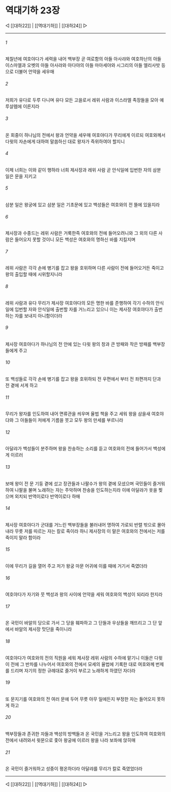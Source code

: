 # 역대기하 23장

◁ [[대하22]] | [[역대기하]] | [[대하24]] ▷
***

###### 1
제칠년에 여호야다가 세력을 내어 백부장 곧 여로함의 아들 아사랴와 여호하난의 아들 이스마엘과 오벳의 아들 아사랴와 아다야의 아들 마아세야와 시그리의 아들 엘리사밧 등으로 더불어 언약을 세우매

###### 2
저희가 유다로 두루 다니며 유다 모든 고을로서 레위 사람과 이스라엘 족장들을 모아 예루살렘에 이른지라

###### 3
온 회중이 하나님의 전에서 왕과 언약을 세우매 여호야다가 무리에게 이르되 여호와께서 다윗의 자손에게 대하여 말씀하신 대로 왕자가 즉위하여야 할지니

###### 4
이제 너희는 이와 같이 행하라 너희 제사장과 레위 사람 곧 안식일에 입번한 자의 삼분 일은 문을 지키고

###### 5
삼분 일은 왕궁에 있고 삼분 일은 기초문에 있고 백성들은 여호와의 전 뜰에 있을지라

###### 6
제사장과 수종드는 레위 사람은 거룩한즉 여호와의 전에 들어오려니와 그 외의 다른 사람은 들어오지 못할 것이니 모든 백성은 여호와의 명하신 바를 지킬지며

###### 7
레위 사람은 각각 손에 병기를 잡고 왕을 호위하며 다른 사람이 전에 들어오거든 죽이고 왕의 출입할 때에 시위할지니라

###### 8
레위 사람과 유다 무리가 제사장 여호야다의 모든 명한 바를 준행하여 각기 수하의 안식일에 입번할 자와 안식일에 출번할 자를 거느리고 있으니 이는 제사장 여호야다가 출번하는 자를 보내지 아니함이더라

###### 9
제사장 여호야다가 하나님의 전 안에 있는 다윗 왕의 창과 큰 방패와 작은 방패를 백부장들에게 주고

###### 10
또 백성들로 각각 손에 병기를 잡고 왕을 호위하되 전 우편에서 부터 전 좌편까지 단과 전 곁에 서게 하고

###### 11
무리가 왕자를 인도하여 내어 면류관을 씌우며 율법 책을 주고 세워 왕을 삼을새 여호야댜와 그 아들들이 저에게 기름을 붓고 모두 왕의 만세를 부르니라

###### 12
아달랴가 백성들이 분주하며 왕을 찬송하는 소리를 듣고 여호와의 전에 들어가서 백성에게 이르러

###### 13
보매 왕이 전 문 기둥 곁에 섰고 장관들과 나팔수가 왕의 곁에 모셨으며 국민들이 즐거워하여 나팔을 불며 노래하는 자는 주악하며 찬송을 인도하는지라 이에 아달랴가 옷을 찢으며 외치되 반역이로다 반역이로다 하매

###### 14
제사장 여호야다가 군대를 거느린 백부장들을 불러내어 명하여 가로되 반렬 밖으로 몰아내라 무릇 저를 따르는 자는 칼로 죽이라 하니 제사장의 이 말은 여호와의 전에서는 저를 죽이지 말라 함이라

###### 15
이에 무리가 길을 열어 주고 저가 왕궁 마문 어귀에 이를 때에 거기서 죽였더라

###### 16
여호야다가 자기와 뭇 백성과 왕의 사이에 언약을 세워 여호와의 백성이 되리라 한지라

###### 17
온 국민이 바알의 당으로 가서 그 당을 훼파하고 그 단들과 우상들을 깨뜨리고 그 단 앞에서 바알의 제사장 맛단을 죽이니라

###### 18
여호야다가 여호와의 전의 직원을 세워 제사장 레위 사람의 수하에 맡기니 이들은 다윗이 전에 그 반차를 나누어서 여호와의 전에서 모세의 율법에 기록한 대로 여호와께 번제를 드리며 자기의 정한 규례대로 즐거이 부르고 노래하게 하였던 자더라

###### 19
또 문지기를 여호와의 전 여러 문에 두어 무릇 아무 일에든지 부정한 자는 들어오지 못하게 하고

###### 20
백부장들과 존귀한 자들과 백성의 방백들과 온 국민을 거느리고 왕을 인도하여 여호와의 전에서 내려와서 윗문으로 좇아 왕궁에 이르러 왕을 나라 보좌에 앉히매

###### 21
온 국민이 즐거워하고 성중이 평온하더라 아달랴를 무리가 칼로 죽였었더라

***
◁ [[대하22]] | [[역대기하]] | [[대하24]] ▷